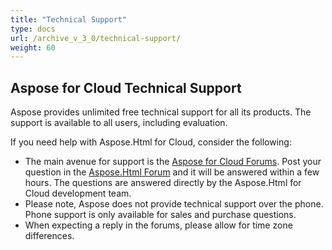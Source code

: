```yaml
---
title: "Technical Support"
type: docs
url: /archive_v_3_0/technical-support/
weight: 60
---
```


## **Aspose for Cloud Technical Support**
Aspose provides unlimited free technical support for all its products. The support is available to all users, including evaluation.

If you need help with Aspose.Html for Cloud, consider the following:

- The main avenue for support is the [Aspose for Cloud Forums](https://forum.aspose.cloud/). Post your question in the [Aspose.Html Forum](https://forum.aspose.cloud/c/html) and it will be answered within a few hours. The questions are answered directly by the Aspose.Html for Cloud development team.
- Please note, Aspose does not provide technical support over the phone. Phone support is only available for sales and purchase questions.
- When expecting a reply in the forums, please allow for time zone differences.
